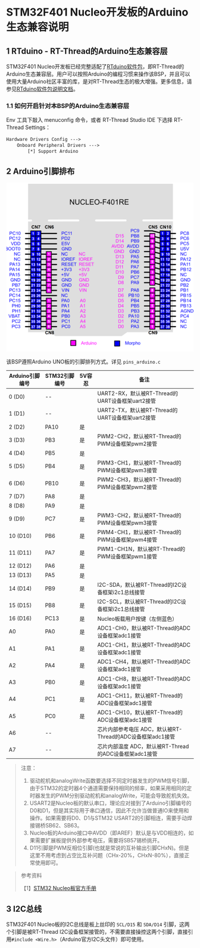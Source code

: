 # STM32F401 Nucleo开发板的Arduino生态兼容说明

## 1 RTduino - RT-Thread的Arduino生态兼容层

STM32F401 Nucleo开发板已经完整适配了[RTduino软件包](https://github.com/RTduino/RTduino)，即RT-Thread的Arduino生态兼容层。用户可以按照Arduino的编程习惯来操作该BSP，并且可以使用大量Arduino社区丰富的库，是对RT-Thread生态的极大增强。更多信息，请参见[RTduino软件包说明文档](https://github.com/RTduino/RTduino)。

### 1.1 如何开启针对本BSP的Arduino生态兼容层

Env 工具下敲入 menuconfig 命令，或者 RT-Thread Studio IDE 下选择 RT-Thread Settings：

```Kconfig
Hardware Drivers Config --->
    Onboard Peripheral Drivers --->
        [*] Support Arduino
```

## 2 Arduino引脚排布

![nucleo-f401-pinout](nucleo-f401-pinout.png)

该BSP遵照Arduino UNO板的引脚排列方式。详见 `pins_arduino.c`

| Arduino引脚编号 | STM32引脚编号 | 5V容忍 | 备注                                                       |
| --------------- | ------------- | ------ | -------------------------------------------------------- |
| 0 (D0)          | --            |        | UART2-RX，默认被RT-Thread的UART设备框架uart2接管           |
| 1 (D1)          | --            |        | UART2-TX，默认被RT-Thread的UART设备框架uart2接管           |
| 2 (D2)          | PA10          | 是     |                                                          |
| 3 (D3)          | PB3           | 是     | PWM2-CH2，默认被RT-Thread的PWM设备框架pwm2接管             |
| 4 (D4)          | PB5           | 是     |                                                          |
| 5 (D5)          | PB4           | 是     | PWM3-CH1，默认被RT-Thread的PWM设备框架pwm3接管             |
| 6 (D6)          | PB10          | 是     | PWM2-CH3，默认被RT-Thread的PWM设备框架pwm2接管             |
| 7 (D7)          | PA8           | 是     |                                                          |
| 8 (D8)          | PA9           | 是     |                                                          |
| 9 (D9)          | PC7           | 是     | PWM3-CH2，默认被RT-Thread的PWM设备框架pwm3接管             |
| 10 (D10)        | PB6           | 是     | PWM4-CH1，默认被RT-Thread的PWM设备框架pwm4接管             |
| 11 (D11)        | PA7           | 是     | PWM1-CH1N，默认被RT-Thread的PWM设备框架pwm1接管            |
| 12 (D12)        | PA6           | 是     |                                                          |
| 13 (D13)        | PA5           | 是     |                                                          |
| 14 (D14)        | PB9           | 是     | I2C-SDA，默认被RT-Thread的I2C设备框架i2c1总线接管          |
| 15 (D15)        | PB8           | 是     | I2C-SCL，默认被RT-Thread的I2C设备框架i2c1总线接管          |
| 16 (D16)        | PC13          | 是     | Nucleo板载用户按键（左侧蓝色）                             |
| A0              | PA0           | 是     | ADC1-CH0，默认被RT-Thread的ADC设备框架adc1接管             |
| A1              | PA1           | 是     | ADC1-CH1，默认被RT-Thread的ADC设备框架adc1接管             |
| A2              | PA4           | 是     | ADC1-CH4，默认被RT-Thread的ADC设备框架adc1接管             |
| A3              | PB0           | 是     | ADC1-CH8，默认被RT-Thread的ADC设备框架adc1接管             |
| A4              | PC1           | 是     | ADC1-CH11，默认被RT-Thread的ADC设备框架adc1接管            |
| A5              | PC0           | 是     | ADC1-CH10，默认被RT-Thread的ADC设备框架adc1接管            |
| A6              | --            |        | 芯片内部参考电压 ADC，默认被RT-Thread的ADC设备框架adc1接管  |
| A7              | --            |        | 芯片内部温度 ADC，默认被RT-Thread的ADC设备框架adc1接管      |

> 注意：
>
> 1. 驱动舵机和analogWrite函数要选择不同定时器发生的PWM信号引脚，由于STM32的定时器4个通道需要保持相同的频率，如果采用相同的定时器发生的PWM分别驱动舵机和analogWrite，可能会导致舵机失效。
> 2. USART2是Nucleo板的默认串口，理论应对接到了Arduino引脚编号的D0和D1，但是其实际用于串口通信，因此不允许当做普通IO来使用和操作。如果需要将D0、D1与STM32 USART2的引脚相连，需要手动焊接锡桥SB62、SB63。
> 3. Nucleo板的Arduino接口中AVDD（即AREF）默认是与VDD相连的，如果需要扩展板提供外部参考电压，需要将SB57锡桥挑开。
> 4. D11引脚是PWM反相位引脚(也就是常说的互补输出引脚CHxN)。但是这里不用考虑到占空比互补问题（CHx-20%，CHxN-80%），直接正常使用即可。

> 参考资料
>
> 【1】[STM32 Nucleo板官方手册](https://www.st.com/resource/en/user_manual/um1724-stm32-nucleo64-boards-mb1136-stmicroelectronics.pdf)

## 3 I2C总线

STM32F401 Nucleo板的I2C总线是板上丝印的 `SCL/D15` 和 `SDA/D14` 引脚，这两个引脚是被RT-Thread I2C设备框架接管的，不需要直接操控这两个引脚，直接引用`#include <Wire.h>`（Arduino官方I2C头文件）即可使用。
